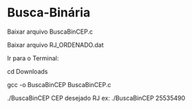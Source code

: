 # Busca-Binária

Baixar arquivo BuscaBinCEP.c

Baixar arquivo RJ_ORDENADO.dat

Ir para o Terminal:

cd Downloads

gcc -o BuscaBinCEP BuscaBinCEP.c

./BuscaBinCEP CEP desejado RJ ex: ./BuscaBinCEP 25535490

